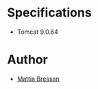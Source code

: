 # Specifications
* Tomcat 9.0.64

# Author
* [Mattia Bressan](https://it.linkedin.com/in/mattia-bressan-a188721aa)
